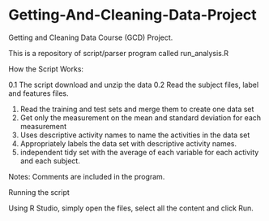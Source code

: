 Getting-And-Cleaning-Data-Project
=================================


Getting and Cleaning Data Course (GCD) Project.

This is a repository of script/parser program called run_analysis.R 


How the Script Works:
  
  0.1 The script download and unzip the data 
  0.2 Read the subject files, label and features files. 
  1. Read the training and test sets and merge them to create one data set
  2. Get only the measurement on the mean and standard deviation for each measurement
  3. Uses descriptive activity names to name the activities in the data set
  4. Appropriately labels the data set with descriptive activity names.
  5. independent tidy set with the average of each variable for each activity and each subject.

Notes: Comments are included in the program.

Running the script

Using R Studio, simply open the files, select all the content and click Run.
